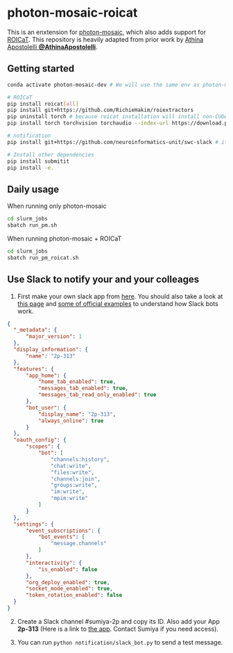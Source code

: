 # photon-mosaic-roicat
This is an enxtension for [photon-mosaic](https://github.com/neuroinformatics-unit/photon-mosaic), which also adds support for [ROICaT](https://github.com/RichieHakim/ROICaT). This repository is heavily adapted from prior work by [Athina Apostolelli **@AthinaApostolelli**](https://www.sainsburywellcome.org/web/people/athina-apostolelli).

## Getting started
```sh
conda activate photon-mosaic-dev # We will use the same env as photon-mosaic

# ROICaT
pip install roicat[all]
pip install git+https://github.com/RichieHakim/roiextractors
pip uninstall torch # because roicat installation will install non-CUDA version of PyTorch
pip install torch torchvision torchaudio --index-url https://download.pytorch.org/whl/cu124

# notification
pip install git+https://github.com/neuroinformatics-unit/swc-slack # it works well with any Slack

# Install other dependencies
pip install submitit
pip install -e.
```

## Daily usage

When running only photon-mosaic
```sh
cd slurm_jobs
sbatch run_pm.sh
```

When running photon-mosaic + ROICaT
```sh
cd slurm_jobs
sbatch run_pm_roicat.sh
```

## Use Slack to notify your and your colleages

1. First make your own slack app from [here](https://api.slack.com/apps). You should also take a look at [this page](https://api.slack.com/apis/connections/socket) and [some of official examples](https://github.com/slack-samples/bolt-python-starter-template/tree/main) to understand how Slack bots work.

```json
{
  "_metadata": {
      "major_version": 1
  },
  "display_information": {
      "name": "2p-313"
  },
  "features": {
      "app_home": {
          "home_tab_enabled": true,
          "messages_tab_enabled": true,
          "messages_tab_read_only_enabled": true
      },
      "bot_user": {
          "display_name": "2p-313",
          "always_online": true
      }
  },
  "oauth_config": {
      "scopes": {
          "bot": [
              "channels:history",
              "chat:write",
              "files:write",
              "channels:join",
              "groups:write",
              "im:write",
              "mpim:write"
          ]
      }
  },
  "settings": {
      "event_subscriptions": {
          "bot_events": [
              "message.channels"
          ]
      },
      "interactivity": {
          "is_enabled": false
      },
      "org_deploy_enabled": true,
      "socket_mode_enabled": true,
      "token_rotation_enabled": false
  }
}
```

2. Create a Slack channel #sumiya-2p and copy its ID. Also add your App **2p-313** (Here is a link to [the app](https://api.slack.com/apps/A09LT1WU9SP). Contact Sumiya if you need access). 

3. You can run `python notification/slack_bot.py` to send a test message.
